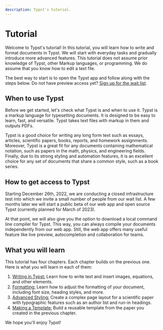 ```yaml
---
description: Typst's tutorial.
---
```


# Tutorial
Welcome to Typst's tutorial! In this tutorial, you will learn how to write and
format documents in Typst. We will start with everyday tasks and gradually
introduce more advanced features. This tutorial does not assume prior knowledge
of Typst, other Markup languages, or programming. We do assume that you know how
to edit a text file.

The best way to start is to open the Typst app and follow along with the
steps below. Do not have preview access yet?
[Sign up for the wait list](https://typst.app).

## When to use Typst
Before we get started, let's check what Typst is and when to use it. Typst is a
markup language for typesetting documents. It is designed to be easy to learn,
fast, and versatile. Typst takes text files with markup in them and outputs
PDFs.

Typst is a good choice for writing any long form text such as essays, articles,
scientific papers, books, reports, and homework assignments. Moreover, Typst is
a great fit for any documents containing mathematical notation, such as papers
in the math, physics, and engineering fields. Finally, due to its strong styling
and automation features, it is an excellent choice for any set of documents that
share a common style, such as a book series.

## How to get access to Typst
Starting December 26th, 2022, we are conducting a closed infrastructure test
into which we invite a small number of people from our wait list. A few months
later we will start a public beta of our web app and open source Typst
(currently planned for March of 2023).

At that point, we will also give you the option to download a local command line
compiler for Typst. This way, you can always compile your documents
independently from our web app. Still, the web app offers many useful feature
like live preview, autocompletion and collaboration for teams.

## What you will learn
This tutorial has four chapters. Each chapter builds on the previous one. Here is
what you will learn in each of them:

1. [Writing in Typst:]($tutorial/writing-in-typst) Learn how to write text and
   insert images, equations, and other elements.
2. [Formatting:]($tutorial/formatting) Learn how to adjust the formatting
   of your document, including font size, heading styles, and more.
3. [Advanced Styling:]($tutorial/advanced-styling) Create a complex page
   layout for a scientific paper with typographic features such as an author
   list and run-in headings.
4. [Making a Template:]($tutorial/making-a-template) Build a reusable template
   from the paper you created in the previous chapter.

We hope you'll enjoy Typst!

